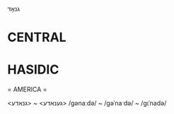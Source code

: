 גנאָד

CENTRAL
========

HASIDIC
=======
= AMERICA = 

<גענאדע> ~ <גנאדע>
/gənaːdə/ ~ /gəˈnaˑdə/ ~ /gɩˈnadə/
